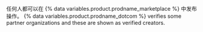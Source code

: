 任何人都可以在 {% data variables.product.prodname_marketplace %} 中发布操作。 {% data variables.product.prodname_dotcom %} verifies some partner organizations and these are shown as verified creators.
